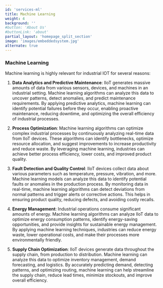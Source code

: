 ```yaml
---
id: 'services-ml'
title: Machine Learning 
weight: 4
background: ''
#button: 'About Us'
#buttonLink: 'about'
partial_layout: 'homepage_split_section'
image: 'images/embeddedsystem.jpg'
alternate: true
---
```

### Machine Learning 

 

Machine learning is highly relevant for industrial IOT for several reasons: 

 

1. **Data Analytics and Predictive Maintenance**: IIoT generates massive amounts of data from various sensors, devices, and machines in an industrial setting. Machine learning algorithms can analyze this data to uncover patterns, detect anomalies, and predict maintenance requirements. By applying predictive analytics, machine learning can identify potential failures before they occur, enabling proactive maintenance, reducing downtime, and optimizing the overall efficiency of industrial processes. 

 

2. **Process Optimization**: Machine learning algorithms can optimize complex industrial processes by continuously analyzing real-time data from IIoT devices. These algorithms can identify bottlenecks, optimize resource allocation, and suggest improvements to increase productivity and reduce waste. By leveraging machine learning, industries can achieve better process efficiency, lower costs, and improved product quality. 

 

3. **Fault Detection and Quality Control**: IIoT devices collect data about various parameters such as temperature, pressure, vibration, and more. Machine learning models can analyze this data to identify potential faults or anomalies in the production process. By monitoring data in real-time, machine learning algorithms can detect deviations from normal patterns and trigger alerts or corrective actions. This helps in ensuring product quality, reducing defects, and avoiding costly recalls. 

 

4. **Energy Management**: Industrial operations consume significant amounts of energy. Machine learning algorithms can analyze IIoT data to optimize energy consumption patterns, identify energy-saving opportunities, and provide insights for sustainable energy management. By applying machine learning techniques, industries can reduce energy waste, lower operational costs, and make their processes more environmentally friendly. 

 

5. **Supply Chain Optimization**: IIoT devices generate data throughout the supply chain, from production to distribution. Machine learning can analyze this data to optimize inventory management, demand forecasting, and logistics. By accurately predicting demand, detecting patterns, and optimizing routing, machine learning can help streamline the supply chain, reduce lead times, minimize stockouts, and improve overall efficiency.
